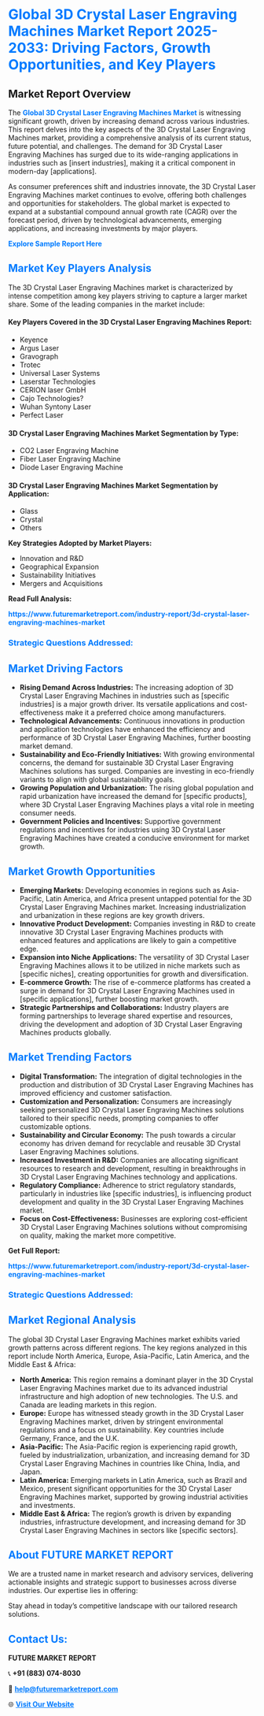<h1 style="color: #007BFF;">Global 3D Crystal Laser Engraving Machines Market Report 2025-2033: Driving Factors, Growth Opportunities, and Key Players</h1>

<section id="overview">
<h2>Market Report Overview</h2>
<p>The <a href="https://www.futuremarketreport.com/industry-report/3d-crystal-laser-engraving-machines-market" style="color: #007BFF; text-decoration: none;"><strong>Global 3D Crystal Laser Engraving Machines Market</strong></a> is witnessing significant growth, driven by increasing demand across various industries. This report delves into the key aspects of the 3D Crystal Laser Engraving Machines market, providing a comprehensive analysis of its current status, future potential, and challenges. The demand for 3D Crystal Laser Engraving Machines has surged due to its wide-ranging applications in industries such as [insert industries], making it a critical component in modern-day [applications].</p>
<p>As consumer preferences shift and industries innovate, the 3D Crystal Laser Engraving Machines market continues to evolve, offering both challenges and opportunities for stakeholders. The global market is expected to expand at a substantial compound annual growth rate (CAGR) over the forecast period, driven by technological advancements, emerging applications, and increasing investments by major players.</p>
</section>

<section id="overview">
<p><a href="https://www.futuremarketreport.com/request-sample/reportId=58622" style="color: #007BFF; text-decoration: none;"><strong>Explore Sample Report Here</strong></a></p>
</section>

<section id="key-players">
<h2 style="color: #007BFF;">Market Key Players Analysis</h2>
<p>The 3D Crystal Laser Engraving Machines market is characterized by intense competition among key players striving to capture a larger market share. Some of the leading companies in the market include:</p>
<h4>Key Players Covered in the 3D Crystal Laser Engraving Machines Report:</h4>
<ul><li>Keyence</li><li>Argus Laser</li><li>Gravograph</li><li>Trotec</li><li>Universal Laser Systems</li><li>Laserstar Technologies</li><li>CERION laser GmbH</li><li>Cajo Technologies?</li><li>Wuhan Syntony Laser</li><li>Perfect Laser</li></ul>
<h4>3D Crystal Laser Engraving Machines Market Segmentation by Type:</h4>
<ul><li>CO2 Laser Engraving Machine</li><li>Fiber Laser Engraving Machine</li><li>Diode Laser Engraving Machine</li></ul>

<h4>3D Crystal Laser Engraving Machines Market Segmentation by Application:</h4>
<ul><li>Glass</li><li>Crystal</li><li>Others</li></ul>
<p><strong>Key Strategies Adopted by Market Players:</strong></p>
<ul>
<li>Innovation and R&D</li>
<li>Geographical Expansion</li>
<li>Sustainability Initiatives</li>
<li>Mergers and Acquisitions</li>
</ul>
</section>

<section>
<p><strong>Read Full Analysis: </strong></p><a href="https://www.futuremarketreport.com/industry-report/3d-crystal-laser-engraving-machines-market" style="color: #007BFF; text-decoration: none;"><strong>https://www.futuremarketreport.com/industry-report/3d-crystal-laser-engraving-machines-market</strong></a>
<h3 style="color: #007BFF;">Strategic Questions Addressed:</h3>
</section>

<section id="driving-factors">
<h2 style="color: #007BFF;">Market Driving Factors</h2>
<ul>
<li><strong>Rising Demand Across Industries:</strong> The increasing adoption of 3D Crystal Laser Engraving Machines in industries such as [specific industries] is a major growth driver. Its versatile applications and cost-effectiveness make it a preferred choice among manufacturers.</li>
<li><strong>Technological Advancements:</strong> Continuous innovations in production and application technologies have enhanced the efficiency and performance of 3D Crystal Laser Engraving Machines, further boosting market demand.</li>
<li><strong>Sustainability and Eco-Friendly Initiatives:</strong> With growing environmental concerns, the demand for sustainable 3D Crystal Laser Engraving Machines solutions has surged. Companies are investing in eco-friendly variants to align with global sustainability goals.</li>
<li><strong>Growing Population and Urbanization:</strong> The rising global population and rapid urbanization have increased the demand for [specific products], where 3D Crystal Laser Engraving Machines plays a vital role in meeting consumer needs.</li>
<li><strong>Government Policies and Incentives:</strong> Supportive government regulations and incentives for industries using 3D Crystal Laser Engraving Machines have created a conducive environment for market growth.</li>
</ul>
</section>

<section id="growth-opportunities">
<h2 style="color: #007BFF;">Market Growth Opportunities</h2>
<ul>
<li><strong>Emerging Markets:</strong> Developing economies in regions such as Asia-Pacific, Latin America, and Africa present untapped potential for the 3D Crystal Laser Engraving Machines market. Increasing industrialization and urbanization in these regions are key growth drivers.</li>
<li><strong>Innovative Product Development:</strong> Companies investing in R&D to create innovative 3D Crystal Laser Engraving Machines products with enhanced features and applications are likely to gain a competitive edge.</li>
<li><strong>Expansion into Niche Applications:</strong> The versatility of 3D Crystal Laser Engraving Machines allows it to be utilized in niche markets such as [specific niches], creating opportunities for growth and diversification.</li>
<li><strong>E-commerce Growth:</strong> The rise of e-commerce platforms has created a surge in demand for 3D Crystal Laser Engraving Machines used in [specific applications], further boosting market growth.</li>
<li><strong>Strategic Partnerships and Collaborations:</strong> Industry players are forming partnerships to leverage shared expertise and resources, driving the development and adoption of 3D Crystal Laser Engraving Machines products globally.</li>
</ul>
</section>

<section id="trending-factors">
<h2 style="color: #007BFF;">Market Trending Factors</h2>
<ul>
<li><strong>Digital Transformation:</strong> The integration of digital technologies in the production and distribution of 3D Crystal Laser Engraving Machines has improved efficiency and customer satisfaction.</li>
<li><strong>Customization and Personalization:</strong> Consumers are increasingly seeking personalized 3D Crystal Laser Engraving Machines solutions tailored to their specific needs, prompting companies to offer customizable options.</li>
<li><strong>Sustainability and Circular Economy:</strong> The push towards a circular economy has driven demand for recyclable and reusable 3D Crystal Laser Engraving Machines solutions.</li>
<li><strong>Increased Investment in R&D:</strong> Companies are allocating significant resources to research and development, resulting in breakthroughs in 3D Crystal Laser Engraving Machines technology and applications.</li>
<li><strong>Regulatory Compliance:</strong> Adherence to strict regulatory standards, particularly in industries like [specific industries], is influencing product development and quality in the 3D Crystal Laser Engraving Machines market.</li>
<li><strong>Focus on Cost-Effectiveness:</strong> Businesses are exploring cost-efficient 3D Crystal Laser Engraving Machines solutions without compromising on quality, making the market more competitive.</li>
</ul>
</section>

<section>
<p><strong>Get Full Report: </strong></p><a href="https://www.futuremarketreport.com/industry-report/3d-crystal-laser-engraving-machines-market" style="color: #007BFF; text-decoration: none;"><strong>https://www.futuremarketreport.com/industry-report/3d-crystal-laser-engraving-machines-market</strong></a>
<h3 style="color: #007BFF;">Strategic Questions Addressed:</h3>
</section>


<section id="regional-analysis">
<h2 style="color: #007BFF;">Market Regional Analysis</h2>
<p>The global 3D Crystal Laser Engraving Machines market exhibits varied growth patterns across different regions. The key regions analyzed in this report include North America, Europe, Asia-Pacific, Latin America, and the Middle East & Africa:</p>
<ul>
<li><strong>North America:</strong> This region remains a dominant player in the 3D Crystal Laser Engraving Machines market due to its advanced industrial infrastructure and high adoption of new technologies. The U.S. and Canada are leading markets in this region.</li>
<li><strong>Europe:</strong> Europe has witnessed steady growth in the 3D Crystal Laser Engraving Machines market, driven by stringent environmental regulations and a focus on sustainability. Key countries include Germany, France, and the U.K.</li>
<li><strong>Asia-Pacific:</strong> The Asia-Pacific region is experiencing rapid growth, fueled by industrialization, urbanization, and increasing demand for 3D Crystal Laser Engraving Machines in countries like China, India, and Japan.</li>
<li><strong>Latin America:</strong> Emerging markets in Latin America, such as Brazil and Mexico, present significant opportunities for the 3D Crystal Laser Engraving Machines market, supported by growing industrial activities and investments.</li>
<li><strong>Middle East & Africa:</strong> The region’s growth is driven by expanding industries, infrastructure development, and increasing demand for 3D Crystal Laser Engraving Machines in sectors like [specific sectors].</li>
</ul>
</section>

<footer>
<h2 style="color: #007BFF;">About FUTURE MARKET REPORT</h2>
<p>We are a trusted name in market research and advisory services, delivering actionable insights and strategic support to businesses across diverse industries. Our expertise lies in offering:</p>

<p>Stay ahead in today’s competitive landscape with our tailored research solutions.</p>

<h2 style="color: #007BFF;">Contact Us:</h2>
<p><strong>FUTURE MARKET REPORT</strong></p>
<p>📞 <strong>+91 (883) 074-8030</strong></p>
<p>📧 <strong><a href="mailto:help@futuremarketreport.com" style="color: #007BFF;">help@futuremarketreport.com</a></strong></p>
<p>🌐 <strong><a href="https://www.futuremarketreport.com/" style="color: #007BFF;">Visit Our Website</a></strong></p>
</footer>